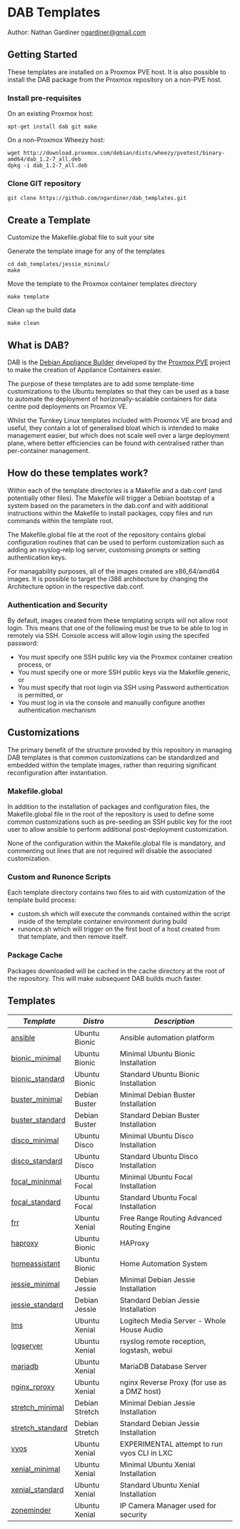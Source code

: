 # DAB Templates
Author: Nathan Gardiner <ngardiner@gmail.com>

## Getting Started

These templates are installed on a Proxmox PVE host. It is also possible to install the DAB package from the Proxmox repository on a non-PVE host.

### Install pre-requisites

On an existing Proxmox host:
```
apt-get install dab git make
```

On a non-Proxmox Wheezy host:
```
wget http://download.proxmox.com/debian/dists/wheezy/pvetest/binary-amd64/dab_1.2-7_all.deb
dpkg -i dab_1.2-7_all.deb
```

### Clone GIT repository

```
git clone https://github.com/ngardiner/dab_templates.git
```

## Create a Template

Customize the Makefile.global file to suit your site

Generate the template image for any of the templates
```
cd dab_templates/jessie_minimal/
make
```

Move the template to the Proxmox container templates directory
```
make template
```

Clean up the build data
```
make clean
```

## What is DAB?
DAB is the <a href="https://pve.proxmox.com/wiki/Debian_Appliance_Builder">Debian Appliance Builder</a> developed by the <a href="http://www.proxmox.com">Proxmox PVE</a> project to make the creation of Appliance Containers easier.

The purpose of these templates are to add some template-time customizations to the Ubuntu templates so that they can be used as a base to automate the deployment of horizonally-scalable containers for data centre pod deployments on Proxmox VE.

Whilst the Turnkey Linux templates included with Proxmox VE are broad and useful, they contain a lot of generalised bloat which is intended to make management easier, but which does not scale well over a large deployment plane, where better efficiencies can be found with centralised rather than per-container management.

## How do these templates work?
Within each of the template directories is a Makefile and a dab.conf (and potentially other files).
The Makefile will trigger a Debian bootstap of a system based on the parameters in the dab.conf and with additional instructions within the Makefile to install packages, copy files and run commands within the template root.

The Makefile.global file at the root of the repository contains global configuration routines that can be used to perform customization such as adding an rsyslog-relp log server, customising prompts or setting authentication keys.

For managability purposes, all of the images created are x86_64/amd64 images. It is possible to target the i386 architecture by changing the Architecture option in the respective dab.conf.

### Authentication and Security
By default, images created from these templating scripts will not allow root login. This means that one of the following must be true to be able to log in remotely via SSH. Console access will allow login using the specifed password:
- You must specify one SSH public key via the Proxmox container creation process, or
- You must specify one or more SSH public keys via the Makefile.generic, or
- You must specify that root login via SSH using Password authentication is permitted, or
- You must log in via the console and manually configure another authentication mechanism

## Customizations

The primary benefit of the structure provided by this repository in managing DAB templates is that common customizations can be standardized and embedded within the template images, rather than requiring significant reconfiguration after instantiation.

### Makefile.global
In addition to the installation of packages and configuration files, the Makefile.global file in the root of the repository is used to define some common customizations such as pre-seeding an SSH public key for the root user to allow ansible to perform additional post-deployment customization.

None of the configuration within the Makefile.global file is mandatory, and commenting out lines that are not required will disable the associated customization.

### Custom and Runonce Scripts

Each template directory contains two files to aid with customization of the template build process:
- custom.sh which will execute the commands contained within the script inside of the template container environment during build
- runonce.sh which will trigger on the first boot of a host created from that template, and then remove itself.

### Package Cache
Packages downloaded will be cached in the cache directory at the root of the repository. This will make subsequent DAB builds much faster.

## Templates
| *Template*                                     | *Distro*      | *Description*                               |
|------------------------------------------------|---------------|---------------------------------------------|
| <a href="ansible/">ansible</a>                 | Ubuntu Bionic | Ansible automation platform                 |
| <a href="bionic_minimal/">bionic_minimal</a>   | Ubuntu Bionic | Minimal Ubuntu Bionic Installation          |
| <a href="bionic_standard/">bionic_standard</a> | Ubuntu Bionic | Standard Ubuntu Bionic Installation         |
| <a href="buster_minimal/">buster_minimal</a>   | Debian Buster | Minimal Debian Buster Installation          |
| <a href="buster_standard/">buster_standard</a> | Debian Buster | Standard Debian Buster Installation         |
| <a href="disco_minimal/">disco_minimal</a>     | Ubuntu Disco  | Minimal Ubuntu Disco Installation           |
| <a href="disco_standard/">disco_standard</a>   | Ubuntu Disco  | Standard Ubuntu Disco Installation          |
| <a href="focal_minimal/">focal_mininmal</a>    | Ubuntu Focal  | Minimal Ubuntu Focal Installation           |
| <a href="focal_standard/">focal_standard</a>   | Ubuntu Focal  | Standard Ubuntu Focal Installation          |
| <a href="frr/">frr</a>                         | Ubuntu Xenial | Free Range Routing Advanced Routing Engine  |
| <a href="haproxy/">haproxy</a>                 | Ubuntu Bionic | HAProxy                                     |
| <a href="homeassistant/">homeassistant</a>     | Ubuntu Bionic | Home Automation System                      |
| <a href="jessie_minimal/">jessie_minimal</a>   | Debian Jessie | Minimal Debian Jessie Installation          |
| <a href="jessie_standard/">jessie_standard</a> | Debian Jessie | Standard Debian Jessie Installation         |
| <a href="lms/">lms</a>                         | Ubuntu Xenial | Logitech Media Server - Whole House Audio   |
| <a href="logserver/">logserver</a>             | Ubuntu Xenial | rsyslog remote reception, logstash, webui   |
| <a href="mariadb/">mariadb</a>                 | Ubuntu Xenial | MariaDB Database Server                     |
| <a href="nginx_rproxy/">nginx_rproxy</a>       | Ubuntu Xenial | nginx Reverse Proxy (for use as a DMZ host) |
| <a href="stretch_minimal/">stretch_minimal</a>   | Debian Stretch | Minimal Debian Jessie Installation          |
| <a href="stretch_standard/">stretch_standard</a> | Debian Stretch | Standard Debian Jessie Installation         |
| <a href="vyos/">vyos</a>                       | Ubuntu Xenial | EXPERIMENTAL attempt to run vyos CLI in LXC |
| <a href="xenial_minimal/">xenial_minimal</a>   | Ubuntu Xenial | Minimal Ubuntu Xenial Installation          |
| <a href="xenial_standard/">xenial_standard</a> | Ubuntu Xenial | Standard Ubuntu Xenial Installation         |
| <a href="zoneminder/">zoneminder</a>           | Ubuntu Xenial | IP Camera Manager used for security         |
